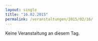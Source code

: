 ```yaml
---
layout: single
title: "16.02.2015"
permalink: /veranstaltungen/2015/02/16/
---
```


Keine Veranstaltung an diesem Tag.
